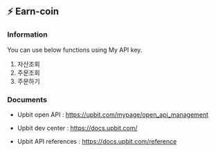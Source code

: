 ## :zap: Earn-coin

### Information

You can use below functions using My API key.

1. 자산조회
2. 주문조회
3. 주문하기


### Documents

- Upbit open API : https://upbit.com/mypage/open_api_management 

- Upbit dev center : https://docs.upbit.com/

- Upbit API references : https://docs.upbit.com/reference
